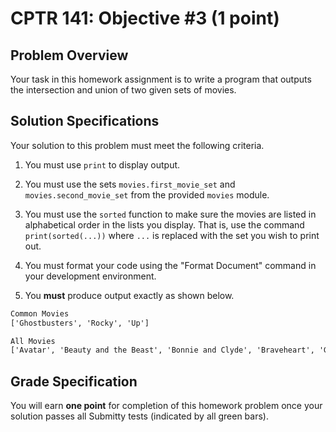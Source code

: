 # CPTR 141: Objective #3 (1 point)

## Problem Overview

Your task in this homework assignment is to write a program that outputs the intersection and union of two given sets of movies.

## Solution Specifications

Your solution to this problem must meet the following criteria.

1. You must use `print` to display output.

2. You must use the sets `movies.first_movie_set` and `movies.second_movie_set` from the provided `movies` module.

3. You must use the `sorted` function to make sure the movies are listed in alphabetical order in the lists you display.  That is, use the command `print(sorted(...))` where `...` is replaced with the set you wish to print out.

4. You must format your code using the "Format Document" command in your development environment.

5. You **must** produce output exactly as shown below.

```html
Common Movies
['Ghostbusters', 'Rocky', 'Up']

All Movies
['Avatar', 'Beauty and the Beast', 'Bonnie and Clyde', 'Braveheart', 'Ghostbusters', 'Gladiator', 'Mary Poppins', 'Monty Python and The Holy Grail', 'Rocky', 'The Dark Knight', 'The Godfather', 'The Lion King', 'The Lord of the Rings: The Return of the King', 'Up', 'Vertigo', 'Wall-E']
```

## Grade Specification

You will earn **one point** for completion of this homework problem once your solution passes all Submitty tests (indicated by all green bars).
